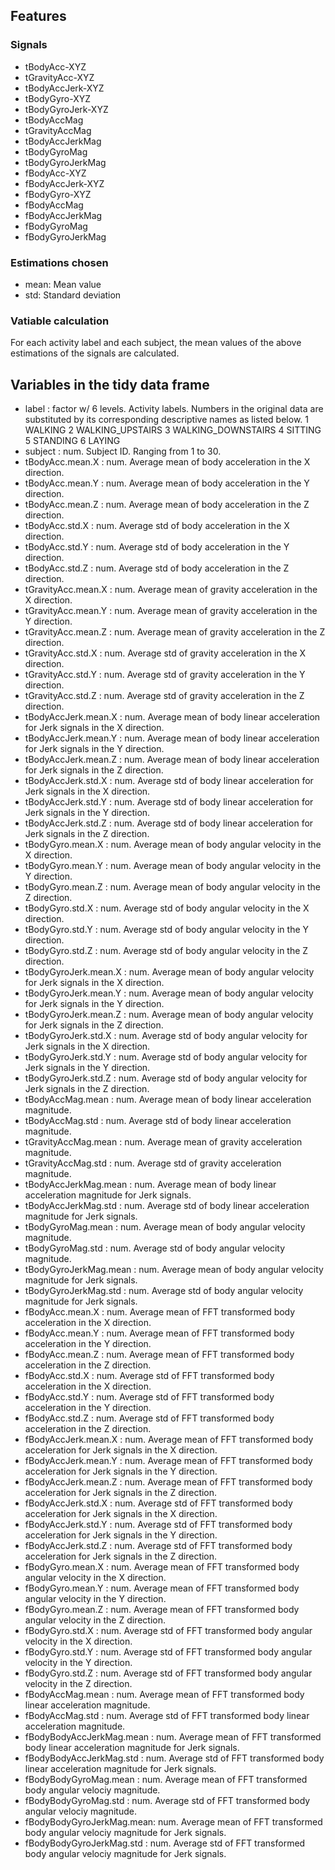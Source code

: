 ## Features
### Signals
 - tBodyAcc-XYZ
 - tGravityAcc-XYZ
 - tBodyAccJerk-XYZ
 - tBodyGyro-XYZ
 - tBodyGyroJerk-XYZ
 - tBodyAccMag
 - tGravityAccMag
 - tBodyAccJerkMag
 - tBodyGyroMag
 - tBodyGyroJerkMag
 - fBodyAcc-XYZ
 - fBodyAccJerk-XYZ
 - fBodyGyro-XYZ
 - fBodyAccMag
 - fBodyAccJerkMag
 - fBodyGyroMag
 - fBodyGyroJerkMag
### Estimations chosen
 - mean: Mean value
 - std: Standard deviation
### Vatiable calculation
 For each activity label and each subject, the mean values of the above estimations of the signals are calculated.
## Variables in the tidy data frame
 - label                    : factor w/ 6 levels. Activity labels. Numbers in the original data are substituted by its corresponding descriptive names as listed below. 
      1 WALKING
      2 WALKING_UPSTAIRS
      3 WALKING_DOWNSTAIRS
      4 SITTING
      5 STANDING
      6 LAYING
 - subject                  : num. Subject ID. Ranging from 1 to 30.
 - tBodyAcc.mean.X          : num. Average mean of body acceleration in the X direction.
 - tBodyAcc.mean.Y          : num. Average mean of body acceleration in the Y direction.
 - tBodyAcc.mean.Z          : num. Average mean of body acceleration in the Z direction.
 - tBodyAcc.std.X           : num. Average std of body acceleration in the X direction.
 - tBodyAcc.std.Y           : num. Average std of body acceleration in the Y direction.
 - tBodyAcc.std.Z           : num. Average std of body acceleration in the Z direction.
 - tGravityAcc.mean.X       : num. Average mean of gravity acceleration in the X direction.
 - tGravityAcc.mean.Y       : num. Average mean of gravity acceleration in the Y direction.
 - tGravityAcc.mean.Z       : num. Average mean of gravity acceleration in the Z direction.
 - tGravityAcc.std.X        : num. Average std of gravity acceleration in the X direction.
 - tGravityAcc.std.Y        : num. Average std of gravity acceleration in the Y direction.
 - tGravityAcc.std.Z        : num. Average std of gravity acceleration in the Z direction.
 - tBodyAccJerk.mean.X      : num. Average mean of body linear acceleration for Jerk signals in the X direction.
 - tBodyAccJerk.mean.Y      : num. Average mean of body linear acceleration for Jerk signals in the Y direction.
 - tBodyAccJerk.mean.Z      : num. Average mean of body linear acceleration for Jerk signals in the Z direction.
 - tBodyAccJerk.std.X       : num. Average std of body linear acceleration for Jerk signals in the X direction.
 - tBodyAccJerk.std.Y       : num. Average std of body linear acceleration for Jerk signals in the Y direction.
 - tBodyAccJerk.std.Z       : num. Average std of body linear acceleration for Jerk signals in the Z direction.
 - tBodyGyro.mean.X         : num. Average mean of body angular velocity in the X direction.
 - tBodyGyro.mean.Y         : num. Average mean of body angular velocity in the Y direction.
 - tBodyGyro.mean.Z         : num. Average mean of body angular velocity in the Z direction.
 - tBodyGyro.std.X          : num. Average std of body angular velocity in the X direction.
 - tBodyGyro.std.Y          : num. Average std of body angular velocity in the Y direction.
 - tBodyGyro.std.Z          : num. Average std of body angular velocity in the Z direction.
 - tBodyGyroJerk.mean.X     : num. Average mean of body angular velocity for Jerk signals in the X direction.
 - tBodyGyroJerk.mean.Y     : num. Average mean of body angular velocity for Jerk signals in the Y direction.
 - tBodyGyroJerk.mean.Z     : num. Average mean of body angular velocity for Jerk signals in the Z direction.
 - tBodyGyroJerk.std.X      : num. Average std of body angular velocity for Jerk signals in the X direction.
 - tBodyGyroJerk.std.Y      : num. Average std of body angular velocity for Jerk signals in the Y direction.
 - tBodyGyroJerk.std.Z      : num. Average std of body angular velocity for Jerk signals in the Z direction.
 - tBodyAccMag.mean         : num. Average mean of body linear acceleration magnitude.
 - tBodyAccMag.std          : num. Average std of body linear acceleration magnitude.
 - tGravityAccMag.mean      : num. Average mean of gravity acceleration magnitude.
 - tGravityAccMag.std       : num. Average std of gravity acceleration magnitude.
 - tBodyAccJerkMag.mean     : num. Average mean of body linear acceleration magnitude for Jerk signals.
 - tBodyAccJerkMag.std      : num. Average std of body linear acceleration magnitude for Jerk signals.
 - tBodyGyroMag.mean        : num. Average mean of body angular velocity magnitude.
 - tBodyGyroMag.std         : num. Average std of body angular velocity magnitude.
 - tBodyGyroJerkMag.mean    : num. Average mean of body angular velocity magnitude for Jerk signals.
 - tBodyGyroJerkMag.std     : num. Average std of body angular velocity magnitude for Jerk signals.
 - fBodyAcc.mean.X          : num. Average mean of FFT transformed body acceleration in the X direction.
 - fBodyAcc.mean.Y          : num. Average mean of FFT transformed body acceleration in the Y direction.
 - fBodyAcc.mean.Z          : num. Average mean of FFT transformed body acceleration in the Z direction.
 - fBodyAcc.std.X           : num. Average std of FFT transformed body acceleration in the X direction.
 - fBodyAcc.std.Y           : num. Average std of FFT transformed body acceleration in the Y direction.
 - fBodyAcc.std.Z           : num. Average std of FFT transformed body acceleration in the Z direction.
 - fBodyAccJerk.mean.X      : num. Average mean of FFT transformed body acceleration for Jerk signals in the X direction.
 - fBodyAccJerk.mean.Y      : num. Average mean of FFT transformed body acceleration for Jerk signals in the Y direction.
 - fBodyAccJerk.mean.Z      : num. Average mean of FFT transformed body acceleration for Jerk signals in the Z direction.
 - fBodyAccJerk.std.X       : num. Average std of FFT transformed body acceleration for Jerk signals in the X direction.
 - fBodyAccJerk.std.Y       : num. Average std of FFT transformed body acceleration for Jerk signals in the Y direction.
 - fBodyAccJerk.std.Z       : num. Average std of FFT transformed body acceleration for Jerk signals in the Z direction.
 - fBodyGyro.mean.X         : num. Average mean of FFT transformed body angular velocity in the X direction.
 - fBodyGyro.mean.Y         : num. Average mean of FFT transformed body angular velocity in the Y direction.
 - fBodyGyro.mean.Z         : num. Average mean of FFT transformed body angular velocity in the Z direction.
 - fBodyGyro.std.X          : num. Average std of FFT transformed body angular velocity in the X direction.
 - fBodyGyro.std.Y          : num. Average std of FFT transformed body angular velocity in the Y direction.
 - fBodyGyro.std.Z          : num. Average std of FFT transformed body angular velocity in the Z direction.
 - fBodyAccMag.mean         : num. Average mean of FFT transformed body linear acceleration magnitude.
 - fBodyAccMag.std          : num. Average std of FFT transformed body linear acceleration magnitude.
 - fBodyBodyAccJerkMag.mean : num. Average mean of FFT transformed body linear acceleration magnitude for Jerk signals.
 - fBodyBodyAccJerkMag.std  : num. Average std of FFT transformed body linear acceleration magnitude for Jerk signals.
 - fBodyBodyGyroMag.mean    : num. Average mean of FFT transformed body angular velociy magnitude.
 - fBodyBodyGyroMag.std     : num. Average std of FFT transformed body angular velociy magnitude.
 - fBodyBodyGyroJerkMag.mean: num. Average mean of FFT transformed body angular velociy magnitude for Jerk signals.
 - fBodyBodyGyroJerkMag.std : num. Average std of FFT transformed body angular velociy magnitude for Jerk signals.
